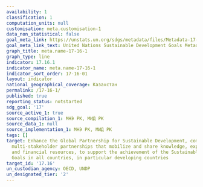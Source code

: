 ```yaml
---
availability: 1
classification: 1
computation_units: null
customisation: meta.customisation-1
data_non_statistical: false
goal_meta_link: https://unstats.un.org/sdgs/metadata/files/Metadata-17-16-01.pdf
goal_meta_link_text: United Nations Sustainable Development Goals Metadata (pdf 468kB)
graph_title: meta.name-17-16-1
graph_type: line
indicator: 17.16.1
indicator_name: meta.name-17-16-1
indicator_sort_order: 17-16-01
layout: indicator
national_geographical_coverage: Казахстан
permalink: /17-16-1/
published: true
reporting_status: notstarted
sdg_goal: '17'
source_active_1: true
source_compilation_1: МНЭ РК, МИД РК
source_data_1: null
source_implementation_1: МНЭ РК, МИД РК
tags: []
target: Enhance the Global Partnership for Sustainable Development, complemented by
  multi-stakeholder partnerships that mobilize and share knowledge, expertise, technology
  and financial resources, to support the achievement of the Sustainable Development
  Goals in all countries, in particular developing countries
target_id: '17.16'
un_custodian_agency: OECD, UNDP
un_designated_tier: '2'
---
```

